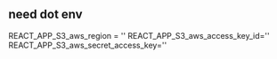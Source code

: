 ## need dot env

REACT_APP_S3_aws_region = ''
REACT_APP_S3_aws_access_key_id=''
REACT_APP_S3_aws_secret_access_key=''
